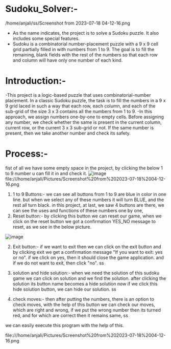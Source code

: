
# Sudoku_Solver:-
/home/anjali/ss/Screenshot from 2023-07-18 04-12-16.png
- As the name indicates, the project is to solve a Sudoku puzzle. It also includes some special features. 
- Sudoku is a combinatorial number-placement puzzle with a 9 x 9 cell grid partially filled in with numbers from 1 to 9. The goal is to fill the remaining, blank fields with the rest of the numbers so that each row and column will have only one number of each kind.

# Introduction:-
-This project is a logic-based puzzle that uses combinatorial-number placement. In a classic Sudoku puzzle, the task is to fill the numbers in a 9 x 9 grid laced in such a way that each row, each column, and each of the sub-grid of the size 3 x 3 contains all the numbers from 1 to 9.
-In this approach, we assign numbers one-by-one to empty cells. Before assigning any number, we check whether the same is present in the current column, current row, or the current 3 x 3 sub-grid or not. If the same number is present, then we take another number and check its safety.
# Process:-
fist of all we have some empty space in the project, by clicking the below 1 to 9 number u can fill it in and check it.
![image](https://github.com/AnjaliBharwani/Sudoku_Solver/assets/139613568/1edc5f98-f4fa-443b-ab19-99ce3e17054a)
file:///home/anjali/Pictures/Screenshot%20from%202023-07-18%2004-12-16.png
1. 1 to 9 Buttons:- we can see all buttons from 1 to 9 are blue in color in one line. but when we select any of these numbers it will turn BLUE, and the rest all turn black.
in this project, at last, we saw 4 buttons are there, we can see the uses and functions of these numbers one by one,
1. Reset button:- by clicking this button we can reset our game, when we click on the reset button we got a confirmation YES_NO message to reset, as we see in the below picture.

![image](https://github.com/AnjaliBharwani/Sudoku_Solver/assets/139613568/1edc5f98-f4fa-443b-ab19-99ce3e17054a)

2. Exit button:- if we want to exit then we can click on the exit button and by clicking exit we get a confirmation message "If you want to exit: yes or no". if we click on yes, then it should close the game application. and if we do not want to exit, then click "no".
ss

3. solution and hide solution:- when we need the solution of this sudoku game we can click on solution and we find the solution. after clicking the solution its button name becomes a hide solution now if we click this hide solution button, we can hide our solution.
ss

4. check moves:- then after putting the numbers, there is an option to check moves, with the help of this button we can check our moves, which are right and wrong, if we put the wrong number then its turned red, and for which are correct then it remains same, 
ss

we can easily execute this program with the help of this.

file:///home/anjali/Pictures/Screenshot%20from%202023-07-18%2004-12-16.png

